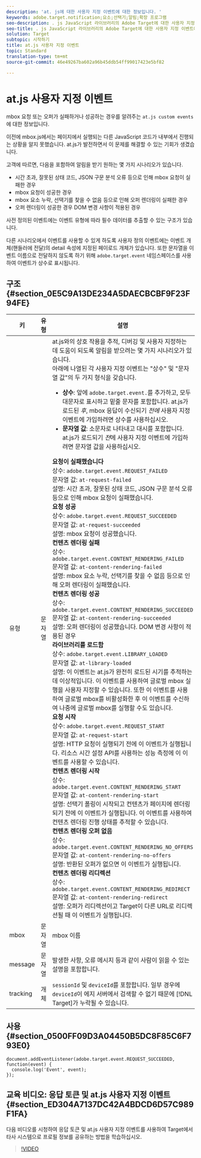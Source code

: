 ```yaml
---
description: 'at. js에 대한 사용자 지정 이벤트에 대한 정보입니다. '
keywords: adobe.target.notification;요소;선택기;알림;확장 프로그램
seo-description: . js JavaScript 라이브러리의 Adobe Target에 대한 사용자 지정 이벤트에 대한 정보입니다.
seo-title: . js JavaScript 라이브러리의 Adobe Target에 대한 사용자 지정 이벤트에 대한 정보입니다.
solution: Target
subtopic: 시작하기
title: at.js 사용자 지정 이벤트
topic: Standard
translation-type: tm+mt
source-git-commit: 46e49267ba602a96b45ddb54ff99017423e5bf82

---
```



# at.js 사용자 지정 이벤트

mbox 요청 또는 오퍼가 실패하거나 성공하는 경우를 알려주는 `at.js custom events`에 대한 정보입니다.

이전에 mbox.js에서는 페이지에서 실행되는 다른 JavaScript 코드가 내부에서 진행되는 상황을 알지 못했습니다. at.js가 발전하면서 이 문제를 해결할 수 있는 기회가 생겼습니다.

고객에 따르면, 다음을 포함하여 알림을 받기 원하는 몇 가지 시나리오가 있습니다.

* 시간 초과, 잘못된 상태 코드, JSON 구문 분석 오류 등으로 인해 mbox 요청이 실패한 경우
* mbox 요청이 성공한 경우
* mbox 요소 누락, 선택기를 찾을 수 없음 등으로 인해 오퍼 렌더링이 실패한 경우
* 오퍼 렌더링이 성공한 경우 DOM 변경 사항이 적용된 경우

사전 정의된 이벤트에는 이벤트 유형에 따라 필수 데이터를 추출할 수 있는 구조가 있습니다.

다른 시나리오에서 이벤트를 사용할 수 있게 하도록 사용자 정의 이벤트에는 이벤트 개체(핸들러에 전달)의 detail 속성에 지정된 페이로드 개체가 있습니다. 또한 문자열을 이벤트 이름으로 전달하지 않도록 하기 위해 `adobe.target.event` 네임스페이스를 사용하여 이벤트가 상수로 표시됩니다.

## 구조 {#section_0E5C9A13DE234A5DAECBCBF9F23F94FE}

| 키 | 유형 | 설명 |
|--- |--- |--- |
| 유형 | 문자열 | at.js와의 상호 작용을 추적, 디버깅 및 사용자 지정하는 데 도움이 되도록 알림을 받으려는 몇 가지 시나리오가 있습니다.<br>아래에 나열된 각 사용자 지정 이벤트는 &quot;상수&quot; 및 &quot;문자열 값&quot;의 두 가지 형식을 갖습니다.<ul><li>**상수**: 앞에 `adobe.target.event.`를 추가하고, 모두 대문자로 표시하고 밑줄 문자를 포함합니다. at.js가 로드된 *후*, mbox 응답이 수신되기 *전에* 사용자 지정 이벤트에 가입하려면 상수를 사용하십시오.</li><li>**문자열 값**: 소문자로 나타내고 대시를 포함합니다. at.js가 로드되기 *전*에 사용자 지정 이벤트에 가입하려면 문자열 값을 사용하십시오.</li></ul>**요청이 실패했습니다**<br>상수: `adobe.target.event.REQUEST_FAILED`<br>문자열 값: `at-request-failed`<br>설명: 시간 초과, 잘못된 상태 코드, JSON 구문 분석 오류 등으로 인해 mbox 요청이 실패했습니다.<br>**요청 성공**<br>상수: `adobe.target.event.REQUEST_SUCCEEDED`<br>문자열 값: `at-request-succeeded`<br>설명: mbox 요청이 성공했습니다.<br>**컨텐츠 렌더링 실패**<br>상수: `adobe.target.event.CONTENT_RENDERING_FAILED`<br>문자열 값: `at-content-rendering-failed`<br>설명: mbox 요소 누락, 선택기를 찾을 수 없음 등으로 인해 오퍼 렌더링이 실패했습니다.<br>**컨텐츠 렌더링 성공**<br>상수: `adobe.target.event.CONTENT_RENDERING_SUCCEEDED`<br>문자열 값: `at-content-rendering-succeeded`<br>설명: 오퍼 렌더링이 성공했습니다. DOM 변경 사항이 적용된 경우<br>**라이브러리를 로드함**<br>상수: `adobe.target.event.LIBRARY_LOADED`<br>문자열 값: `at-library-loaded`<br>설명: 이 이벤트는 at.js가 완전히 로드된 시기를 추적하는 데 이상적입니다. 이 이벤트를 사용하여 글로벌 mbox 실행을 사용자 지정할 수 있습니다. 또한 이 이벤트를 사용하여 글로벌 mbox를 비활성화한 후 이 이벤트를 수신하여 나중에 글로벌 mbox를 실행할 수도 있습니다.<br>**요청 시작**<br>상수: `adobe.target.event.REQUEST_START`<br>문자열 값: `at-request-start`<br>설명: HTTP 요청이 실행되기 전에 이 이벤트가 실행됩니다. 리소스 시간 설정 API를 사용하는 성능 측정에 이 이벤트를 사용할 수 있습니다.<br>**컨텐츠 렌더링 시작**<br>상수: `adobe.target.event.CONTENT_RENDERING_START`<br>문자열 값: `at-content-rendering-start`<br>설명: 선택기 폴링이 시작되고 컨텐츠가 페이지에 렌더링되기 전에 이 이벤트가 실행됩니다. 이 이벤트를 사용하여 컨텐츠 렌더링 진행 상태를 추적할 수 있습니다.<br>**컨텐츠 렌더링 오퍼 없음**<br>상수: `adobe.target.event.CONTENT_RENDERING_NO_OFFERS`<br>문자열 값: `at-content-rendering-no-offers`<br>설명: 반환된 오퍼가 없으면 이 이벤트가 실행됩니다.<br>**컨텐츠 렌더링 리디렉션**<br>상수: `adobe.target.event.CONTENT_RENDERING_REDIRECT`<br>문자열 값: `at-content-rendering-redirect`<br>설명: 오퍼가 리디렉션이고 Target이 다른 URL로 리디렉션될 때 이 이벤트가 실행됩니다. |
| mbox | 문자열 | mbox 이름 |
| message | 문자열 | 발생한 사항, 오류 메시지 등과 같이 사람이 읽을 수 있는 설명을 포함합니다. |
| tracking | 개체 | `sessionId` 및 `deviceId`를 포함합니다. 일부 경우에 `deviceId`이 에지 서버에서 검색할 수 없기 때문에 [!DNL Target]가 누락될 수 있습니다. |

## 사용 {#section_0500FF09D3A04450B5DC8F85C6F793E0}

```
document.addEventListener(adobe.target.event.REQUEST_SUCCEEDED, function(event) { 
  console.log('Event', event); 
});
```

## 교육 비디오: 응답 토큰 및 at.js 사용자 지정 이벤트 {#section_ED304A7137DC42A4BDCD6D57C989F1FA}

다음 비디오를 시청하여 응답 토큰 및 at.js 사용자 지정 이벤트를 사용하여 Target에서 타사 시스템으로 프로필 정보를 공유하는 방법을 학습하십시오.

>[!VIDEO](https://video.tv.adobe.com/v/23253/)